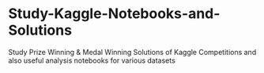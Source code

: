 # Study-Kaggle-Notebooks-and-Solutions
Study Prize Winning &amp; Medal Winning Solutions of Kaggle Competitions and also useful analysis notebooks for various datasets
